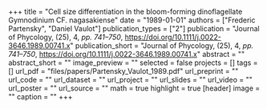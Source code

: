 +++
title = "Cell size differentiation in the bloom-forming dinoflagellate Gymnodinium CF. nagasakiense"
date = "1989-01-01"
authors = ["Frederic Partensky", "Daniel Vaulot"]
publication_types = ["2"]
publication = "Journal of Phycology, (25), 4, _pp. 741–750_, https://doi.org/10.1111/j.0022-3646.1989.00741.x"
publication_short = "Journal of Phycology, (25), 4, _pp. 741–750_, https://doi.org/10.1111/j.0022-3646.1989.00741.x"
abstract = ""
abstract_short = ""
image_preview = ""
selected = false
projects = []
tags = []
url_pdf = "files/papers/Partensky_Vaulot_1989.pdf"
url_preprint = ""
url_code = ""
url_dataset = ""
url_project = ""
url_slides = ""
url_video = ""
url_poster = ""
url_source = ""
math = true
highlight = true
[header]
image = ""
caption = ""
+++
